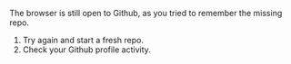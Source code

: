 The browser is still open to Github, as you tried to remember the missing repo.

1. Try again and start a fresh repo.
2. Check your Github profile activity.